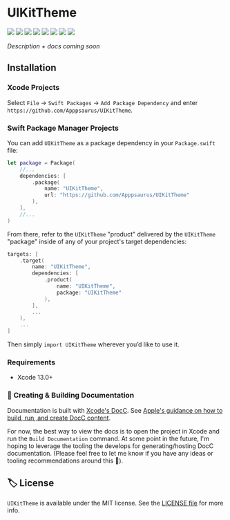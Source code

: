# UIKitTheme

<!-- Header Logo -->

<!-- <div align="center">
   <img width="600px" src="./Extras/banner-logo.png" alt="Banner Logo">
</div> -->


<!-- Badges -->

<p>
    <img src="https://img.shields.io/badge/Swift-5.5-F06C33.svg" />
    <img src="https://img.shields.io/badge/iOS-11.0+-865EFC.svg" />
    <img src="https://img.shields.io/badge/iPadOS-15.0+-F65EFC.svg" />
<!--    <img src="https://img.shields.io/badge/macOS-12.0+-179AC8.svg" />-->
    <img src="https://img.shields.io/badge/tvOS-9.0+-41465B.svg" />
    <img src="https://img.shields.io/badge/watchOS-8.0+-1FD67A.svg" />
    <img src="https://img.shields.io/badge/License-MIT-blue.svg" />
    <img src="https://github.com/Apppsaurus/UIKitTheme/workflows/Build%20&%20Test/badge.svg" />
    <a href="https://github.com/apple/swift-package-manager">
      <img src="https://img.shields.io/badge/spm-compatible-brightgreen.svg?style=flat" />
    </a>
</p>


<p align="center">

_Description + docs coming soon_

<p />


## Installation

### Xcode Projects

Select `File` -> `Swift Packages` -> `Add Package Dependency` and enter `https://github.com/Apppsaurus/UIKitTheme`.


### Swift Package Manager Projects

You can add `UIKitTheme` as a package dependency in your `Package.swift` file:

```swift
let package = Package(
    //...
    dependencies: [
        .package(
            name: "UIKitTheme",
            url: "https://github.com/Apppsaurus/UIKitTheme"
        ),
    ],
    //...
)
```


<!-- 🔑 UNCOMMENT THE INSTRUCTIONS BELOW IF THE GITHUB REPO NAME MATCHES THE LIBRARY NAME 👇 -->

<!-- From there, refer to `UIKitTheme` as a "target dependency" in any of _your_ package's targets that need it.

```swift
targets: [
    .target(
        name: "UIKitTheme",
        dependencies: [
          "UIKitTheme",
        ],
        ...
    ),
    ...
]
``` -->

<!-- 🔑 UNCOMMENT THE INSTRUCTIONS BELOW IF THE GITHUB REPO NAME DOESN'T MATCH THE LIBRARY NAME 👇 -->

From there, refer to the `UIKitTheme` "product" delivered by the `UIKitTheme` "package" inside of any of your project's target dependencies:

```swift
targets: [
    .target(
        name: "UIKitTheme",
        dependencies: [
            .product(
                name: "UIKitTheme",
                package: "UIKitTheme"
            ),
        ],
        ...
    ),
    ...
]
```

<!-- Proceed from above choice accordingly (and delete this comment) -->

Then simply `import UIKitTheme` wherever you’d like to use it.


<!--
    🔑 UNCOMMENT THE INSTRUCTIONS BELOW IF USING THE `@_exported` feature
    might be handy. 👇
-->

<!-- **📝 Note:** To make the library available to your entire project, you could also leverage the [functionality of the `@_exported` keyword](https://forums.swift.org/t/package-manager-exported-dependencies/11615) by placing the following line somewhere at the top level of your project:

```swift
@_exported import UIKitTheme
``` -->

### Requirements

- Xcode 13.0+


### 📜 Creating & Building Documentation

Documentation is built with [Xcode's DocC](https://developer.apple.com/documentation/docc). See [Apple's guidance on how to build, run, and create DocC content](https://developer.apple.com/documentation/docc/api-reference-syntax).

For now, the best way to view the docs is to open the project in Xcode and run the `Build Documentation` command. At some point in the future, I'm hoping to leverage the tooling the develops for generating/hosting DocC documentation. (Please feel free to let me know if you have any ideas or tooling recommendations around this 🙂).


## 🏷 License

`UIKitTheme` is available under the MIT license. See the [LICENSE file](./LICENSE) for more info.
